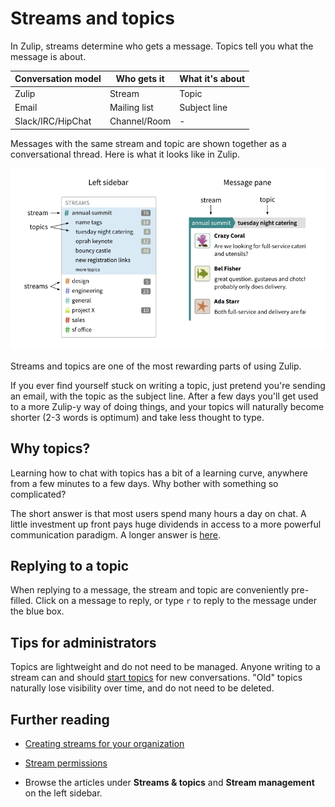 # Streams and topics

In Zulip, streams determine who gets a message. Topics tell you what the
message is about.

| Conversation model | Who gets it | What it's about
|---|---|---
| Zulip | Stream | Topic
| Email | Mailing list | Subject line
| Slack/IRC/HipChat | Channel/Room | -

Messages with the same stream and topic are shown together as a
conversational thread. Here is what it looks like in Zulip.

![Streams and topics](/static/images/help/streams-and-topics.png)

Streams and topics are one of the most rewarding parts of using Zulip.

If you ever find yourself stuck on writing a topic, just pretend you're
sending an email, with the topic as the subject line. After a few days
you'll get used to a more Zulip-y way of doing things, and your topics will
naturally become shorter (2-3 words is optimum) and take less thought to type.

## Why topics?

Learning how to chat with topics has a bit of a learning curve, anywhere
from a few minutes to a few days. Why bother with something so
complicated?

The short answer is that most users spend many hours a day on chat. A little
investment up front pays huge dividends in access to a more powerful
communication paradigm.
A longer answer is [here](https://zulip.com/why-zulip).

## Replying to a topic

When replying to a message, the stream and topic are conveniently
pre-filled. Click on a message to reply, or type `r` to reply to the message
under the blue box.

## Tips for administrators

Topics are lightweight and do not need to be managed. Anyone writing to a
stream can and should [start topics](/help/start-a-new-topic) for new
conversations. "Old" topics naturally lose visibility over time, and do not
need to be deleted.

## Further reading

* [Creating streams for your organization](/help/getting-your-organization-started-with-zulip#create-streams)

* [Stream permissions](/help/stream-permissions)

* Browse the articles under **Streams & topics** and
  **Stream management** on the left sidebar.
